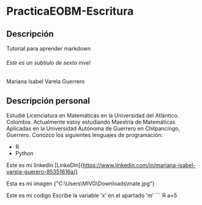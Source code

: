# PracticaEOBM-Escritura
## Descripción 
Tutorial para aprender markdown 
###### Este es un subtíulo de sexto nivel 
Mariana Isabel Varela Guerrero 

## Descripción personal
Estudié Licenciatura en Matemáticas en la Universidad del Atlántico. Colombia. Actualmente estoy estudiando Maestría de Matemáticas Aplicadas en la Universidad Autónoma de Guerrero en Chilpancingo, Guerrero. 
Conozco los siguientes lenguajes de programación:
* R
* Python 

Este es mi linkedin
[LinkeDIn]{https://www.linkedin.com/in/mariana-isabel-varela-guerero-85351616a/}

Esta es mi imagen {"C:\Users\MIVG\Downloads\mate.jpg"} 

Este es mi codigo 
Escribe la variable 'x' en el apartado 'm'
´´´´R
a=5
